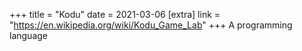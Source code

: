 +++
title = "Kodu"
date = 2021-03-06
[extra]
link = "https://en.wikipedia.org/wiki/Kodu_Game_Lab"
+++
A programming language

